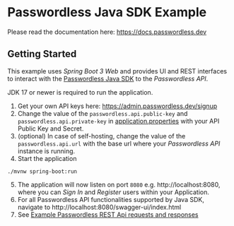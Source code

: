 # Passwordless Java SDK Example

Please read the documentation here: https://docs.passwordless.dev

## Getting Started

This example uses *Spring Boot 3 Web* and provides UI and REST interfaces to interact with
the [Passwordless Java SDK][passwordless-java-sdk] to the *Passwordless API*.

JDK 17 or newer is required to run the application.

1. Get your own API keys here: https://admin.passwordless.dev/signup
2. Change the value of the `passwordless.api.public-key` and `passwordless.api.private-key`
   in [application.properties](src/main/resources/application.properties) with your API Public Key and Secret.
3. (optional) In case of self-hosting, change the value of the `passwordless.api.url` with the base url where
   your *Passwordless API* instance is running.
4. Start the application

```shell
./mvnw spring-boot:run
```

5. The application will now listen on port `8080` e.g. http://localhost:8080, where you can *Sign In* and *Register*
   users within your Application.
6. For all Passwordless API functionalities supported by Java SDK, navigate to http://localhost:8080/swagger-ui/index.html
7. See [Example Passwordless REST Api requests and responses](example-rest-requests/passwordless-api.http)

[passwordless-java-sdk]:https://github.com/passwordless/passwordless-java-
